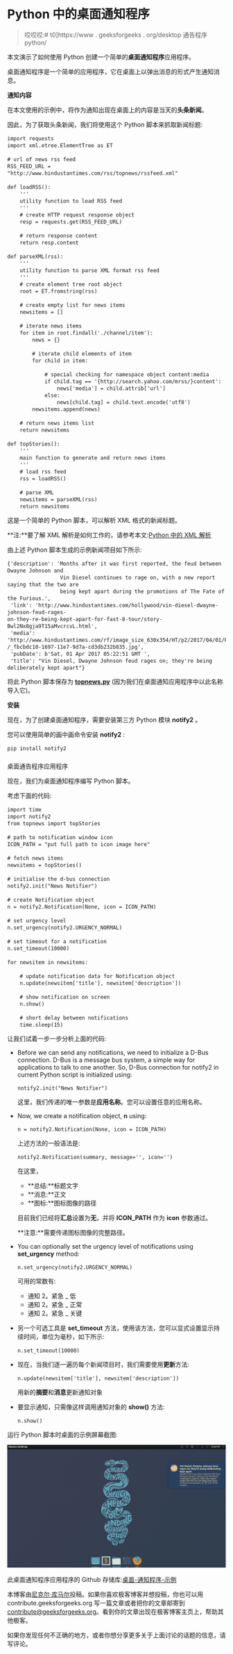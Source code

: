 # Python 中的桌面通知程序

> 哎哎哎:# t0]https://www . geeksforgeeks . org/desktop 通告程序 python/

本文演示了如何使用 Python 创建一个简单的**桌面通知程序**应用程序。

桌面通知程序是一个简单的应用程序，它在桌面上以弹出消息的形式产生通知消息。

**通知内容**

在本文使用的示例中，将作为通知出现在桌面上的内容是当天的**头条新闻**。

因此，为了获取头条新闻，我们将使用这个 Python 脚本来抓取新闻标题:

```
import requests
import xml.etree.ElementTree as ET

# url of news rss feed
RSS_FEED_URL = "http://www.hindustantimes.com/rss/topnews/rssfeed.xml"    

def loadRSS():
    '''
    utility function to load RSS feed
    '''
    # create HTTP request response object
    resp = requests.get(RSS_FEED_URL)

    # return response content
    return resp.content

def parseXML(rss):
    '''
    utility function to parse XML format rss feed
    '''
    # create element tree root object
    root = ET.fromstring(rss)

    # create empty list for news items
    newsitems = []

    # iterate news items
    for item in root.findall('./channel/item'):
        news = {}

        # iterate child elements of item
        for child in item:

            # special checking for namespace object content:media
            if child.tag == '{http://search.yahoo.com/mrss/}content':
                news['media'] = child.attrib['url']
            else:
                news[child.tag] = child.text.encode('utf8')
        newsitems.append(news)

    # return news items list
    return newsitems

def topStories():
    '''
    main function to generate and return news items
    '''
    # load rss feed
    rss = loadRSS()

    # parse XML
    newsitems = parseXML(rss)
    return newsitems
```

这是一个简单的 Python 脚本，可以解析 XML 格式的新闻标题。

**注:**要了解 XML 解析是如何工作的，请参考本文:[Python 中的 XML 解析](https://www.geeksforgeeks.org/xml-parsing-python/)

由上述 Python 脚本生成的示例新闻项目如下所示:

```
{'description': 'Months after it was first reported, the feud between Dwayne Johnson and 
                 Vin Diesel continues to rage on, with a new report saying that the two are 
                 being kept apart during the promotions of The Fate of the Furious.',
 'link': 'http://www.hindustantimes.com/hollywood/vin-diesel-dwayne-johnson-feud-rages-
on-they-re-being-kept-apart-for-fast-8-tour/story-Bwl2Nx8gja9T15aMvcrcvL.html',
 'media': 'http://www.hindustantimes.com/rf/image_size_630x354/HT/p2/2017/04/01/Pictures
/_fbcbdc10-1697-11e7-9d7a-cd3db232b835.jpg',
 'pubDate': b'Sat, 01 Apr 2017 05:22:51 GMT ',
 'title': "Vin Diesel, Dwayne Johnson feud rages on; they're being deliberately kept apart"} 
```

将此 Python 脚本保存为 [**topnews.py**](https://github.com/nikhilkumarsingh/Desktop-Notifier-Example/blob/master/topnews.py) (因为我们在桌面通知应用程序中以此名称导入它)。

**安装**

现在，为了创建桌面通知程序，需要安装第三方 Python 模块 **notify2** 。

您可以使用简单的画中画命令安装 **notify2** :

```
pip install notify2 
```

### 

桌面通告程序应用程序

现在，我们为桌面通知程序编写 Python 脚本。

考虑下面的代码:

```
import time
import notify2
from topnews import topStories

# path to notification window icon
ICON_PATH = "put full path to icon image here"

# fetch news items
newsitems = topStories()

# initialise the d-bus connection
notify2.init("News Notifier")

# create Notification object
n = notify2.Notification(None, icon = ICON_PATH)

# set urgency level
n.set_urgency(notify2.URGENCY_NORMAL)

# set timeout for a notification
n.set_timeout(10000)

for newsitem in newsitems:

    # update notification data for Notification object
    n.update(newsitem['title'], newsitem['description'])

    # show notification on screen
    n.show()

    # short delay between notifications
    time.sleep(15)
```

让我们试着一步一步分析上面的代码:

*   Before we can send any notifications, we need to initialize a D-Bus connection. D-Bus is a message bus system, a simple way for applications to talk to one another. So, D-Bus connection for notify2 in current Python script is initialized using:

    ```
    notify2.init("News Notifier") 
    ```

    这里，我们传递的唯一参数是**应用名称**。您可以设置任意的应用名称。

*   Now, we create a notification object, **n** using:

    ```
    n = notify2.Notification(None, icon = ICON_PATH) 
    ```

    上述方法的一般语法是:

    ```
    notify2.Notification(summary, message='', icon='') 
    ```

    在这里，

    *   **总结:**标题文字
    *   **消息:**正文
    *   **图标:**图标图像的路径

    目前我们已经将**汇总**设置为**无**，并将 **ICON_PATH** 作为 **icon** 参数通过。

    **注意:**需要传递图标图像的完整路径。

*   You can optionally set the urgency level of notifications using **set_urgency** method:

    ```
    n.set_urgency(notify2.URGENCY_NORMAL) 
    ```

    可用的常数有:

    *   通知 2。紧急 _ 低
    *   通知 2。紧急 _ 正常
    *   通知 2。紧急 _ 关键
*   另一个可选工具是 **set_timeout** 方法，使用该方法，您可以显式设置显示持续时间，单位为毫秒，如下所示:

    ```
    n.set_timeout(10000) 
    ```

*   现在，当我们逐一遍历每个新闻项目时，我们需要使用**更新**方法:

    ```
    n.update(newsitem['title'], newsitem['description'])
    ```

    用新的**摘要**和**消息**更新通知对象
*   要显示通知，只需像这样调用通知对象的 **show()** 方法:

    ```
    n.show() 
    ```

运行 Python 脚本时桌面的示例屏幕截图:

![topnews1](img/bd7b640da42674a2fc5a5a75730ba8e0.png)

此桌面通知程序应用程序的 Github 存储库:[桌面-通知程序-示例](https://github.com/nikhilkumarsingh/Desktop-Notifier-Example)

本博客由[尼克尔·库马尔](https://www.facebook.com/nikhilksingh97)投稿。如果你喜欢极客博客并想投稿，你也可以用 contribute.geeksforgeeks.org 写一篇文章或者把你的文章邮寄到 contribute@geeksforgeeks.org。看到你的文章出现在极客博客主页上，帮助其他极客。

如果你发现任何不正确的地方，或者你想分享更多关于上面讨论的话题的信息，请写评论。